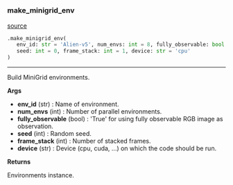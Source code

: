 #


### make_minigrid_env
[source](https://github.com/RLE-Foundation/Hsuanwu\blob\main\hsuanwu/env/minigrid/__init__.py\#L26)
```python
.make_minigrid_env(
   env_id: str = 'Alien-v5', num_envs: int = 8, fully_observable: bool = True,
   seed: int = 0, frame_stack: int = 1, device: str = 'cpu'
)
```

---
Build MiniGrid environments.


**Args**

* **env_id** (str) : Name of environment.
* **num_envs** (int) : Number of parallel environments.
* **fully_observable** (bool) : 'True' for using fully observable RGB image as observation.
* **seed** (int) : Random seed.
* **frame_stack** (int) : Number of stacked frames.
* **device** (str) : Device (cpu, cuda, ...) on which the code should be run.


**Returns**

Environments instance.
